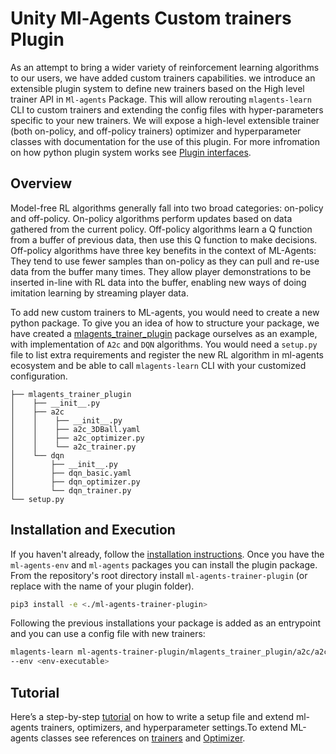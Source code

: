 # Unity Ml-Agents Custom trainers Plugin

As an attempt to bring a wider variety of reinforcement learning algorithms to our users, we have added custom trainers
capabilities. we introduce an extensible plugin system to define new trainers based on the High level trainer API
in `Ml-agents` Package. This will allow rerouting `mlagents-learn` CLI to custom trainers and extending the config files
with hyper-parameters specific to your new trainers. We will expose a high-level extensible trainer (both on-policy,
and off-policy trainers) optimizer and hyperparameter classes with documentation for the use of this plugin. For more
infromation on how python plugin system works see [Plugin interfaces](Training-Plugins.md).
## Overview
Model-free RL algorithms generally fall into two broad categories: on-policy and off-policy. On-policy algorithms perform updates based on data gathered from the current policy. Off-policy algorithms learn a Q function from a buffer of previous data, then use this Q function to make decisions. Off-policy algorithms have three key benefits in the context of ML-Agents: They tend to use fewer samples than on-policy as they can pull and re-use data from the buffer many times. They allow player demonstrations to be inserted in-line with RL data into the buffer, enabling new ways of doing imitation learning by streaming player data.

To add new custom trainers to ML-agents, you would need to create a new python package.
To give you an idea of how to structure your package, we have created a [mlagents_trainer_plugin](../ml-agents-trainer-plugin) package ourselves as an
example, with implementation of `A2c` and `DQN` algorithms. You would need a `setup.py` file to list extra requirements and
register the new RL algorithm in ml-agents ecosystem and be able to call `mlagents-learn` CLI with your customized
configuration.


```shell
├── mlagents_trainer_plugin
│    ├── __init__.py
│    ├── a2c
│    │    ├── __init__.py
│    │    ├── a2c_3DBall.yaml
│    │    ├── a2c_optimizer.py
│    │    └── a2c_trainer.py
│    └── dqn
│        ├── __init__.py
│        ├── dqn_basic.yaml
│        ├── dqn_optimizer.py
│        └── dqn_trainer.py
└── setup.py
```
## Installation and Execution
If you haven't already, follow the [installation instructions](Installation.md). Once you have the `ml-agents-env` and `ml-agents` packages you can install the plugin package. From the repository's root directory install `ml-agents-trainer-plugin` (or replace with the name of your plugin folder).

```sh
pip3 install -e <./ml-agents-trainer-plugin>
```

Following the previous installations your package is added as an entrypoint and you can use a config file with new
trainers:
```sh
mlagents-learn ml-agents-trainer-plugin/mlagents_trainer_plugin/a2c/a2c_3DBall.yaml --run-id <run-id-name>
--env <env-executable>
```

## Tutorial
Here’s a step-by-step [tutorial](Tutorial-Custom-Trainer-Plugin.md) on how to write a setup file and extend ml-agents trainers, optimizers, and
hyperparameter settings.To extend ML-agents classes see references on
[trainers](Python-On-Off-Policy-Trainer-Documentation.md) and [Optimizer](Python-Optimizer-Documentation.md).
